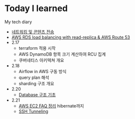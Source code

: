 # Today I learned

My tech diary

- [네트워킹 및 콘텐츠 전송](https://www.notion.so/fa539b8eb84a41a0bd8aab47dfe2e6ba)
- [AWS RDS load balancing with read-replica & AWS Route 53](https://www.notion.so/AWS-RDS-load-balancing-with-read-replica-AWS-Route-53-5ab682f1138e4ba29e36322db1f68a6c)
- 2.17
  - terraform 적용 시작 
  - AWS DynamoDB 항목 크기 계산하여 RCU 집계 
  - 쿠버네티스 아키텍쳐 개요
- 2.18 
  - Airflow in AWS 구동 방식 
  - query plan 해석 
  - sharding 구조 개요
- 2.20 
  - [Database 구조 기초](https://www.notion.so/Database-34be031742d54c0897d671da198cdd62)
- 2.21
  - [AWS EC2 FAQ 정리](https://www.notion.so/059be967400449d685df6dd690263574) hibernate까지
  - [SSH Tunneling](https://www.notion.so/SSH-Tunneling-74e25afe877647b68422c0202935b0ff)
